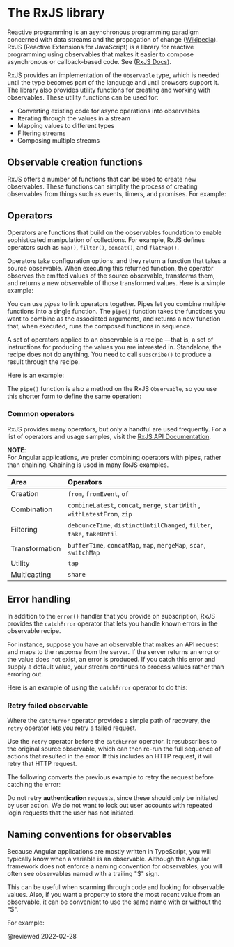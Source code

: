 # The RxJS library

Reactive programming is an asynchronous programming paradigm concerned with data streams and the propagation of change \([Wikipedia](https://en.wikipedia.org/wiki/Reactive_programming)\).
RxJS \(Reactive Extensions for JavaScript\) is a library for reactive programming using observables that makes it easier to compose asynchronous or callback-based code.
See \([RxJS Docs](https://rxjs.dev/guide/overview)\).

RxJS provides an implementation of the `Observable` type, which is needed until the type becomes part of the language and until browsers support it.
The library also provides utility functions for creating and working with observables.
These utility functions can be used for:

*   Converting existing code for async operations into observables
*   Iterating through the values in a stream
*   Mapping values to different types
*   Filtering streams
*   Composing multiple streams

## Observable creation functions

RxJS offers a number of functions that can be used to create new observables.
These functions can simplify the process of creating observables from things such as events, timers, and promises.
For example:

<code-example header="Create an observable from a promise" path="rx-library/src/simple-creation.1.ts" region="promise"></code-example>

<code-example header="Create an observable from a counter" path="rx-library/src/simple-creation.2.ts" region="interval"></code-example>

<code-example header="Create an observable from an event" path="rx-library/src/simple-creation.3.ts" region="event"></code-example>

<code-example header="Create an observable that creates an AJAX request" path="rx-library/src/simple-creation.ts" region="ajax"></code-example>

## Operators

Operators are functions that build on the observables foundation to enable sophisticated manipulation of collections.
For example, RxJS defines operators such as `map()`, `filter()`, `concat()`, and `flatMap()`.

Operators take configuration options, and they return a function that takes a source observable.
When executing this returned function, the operator observes the emitted values of the source observable, transforms them, and returns a new observable of those transformed values.
Here is a simple example:

<code-example header="Map operator" path="rx-library/src/operators.ts"></code-example>

You can use *pipes* to link operators together.
Pipes let you combine multiple functions into a single function.
The `pipe()` function takes the functions you want to combine as the associated arguments, and returns a new function that, when executed, runs the composed functions in sequence.

A set of operators applied to an observable is a recipe &mdash;that is, a set of instructions for producing the values you are interested in.
Standalone, the recipe does not do anything.
You need to call `subscribe()` to produce a result through the recipe.

Here is an example:

<code-example header="Standalone pipe function" path="rx-library/src/operators.1.ts"></code-example>

The `pipe()` function is also a method on the RxJS `Observable`, so you use this shorter form to define the same operation:

<code-example header="Observable.pipe function" path="rx-library/src/operators.2.ts"></code-example>

### Common operators

RxJS provides many operators, but only a handful are used frequently.
For a list of operators and usage samples, visit the [RxJS API Documentation](https://rxjs.dev/api).

<div class="alert is-helpful">

**NOTE**: <br />
For Angular applications, we prefer combining operators with pipes, rather than chaining.
Chaining is used in many RxJS examples.

</div>

| Area           | Operators                                                                 |
|:---            |:---                                                                       |
| Creation       |  `from`, `fromEvent`, `of`                                                |
| Combination    | `combineLatest`, `concat`, `merge`, `startWith` , `withLatestFrom`, `zip` |
| Filtering      | `debounceTime`, `distinctUntilChanged`, `filter`, `take`, `takeUntil`     |
| Transformation | `bufferTime`, `concatMap`, `map`, `mergeMap`, `scan`, `switchMap`         |
| Utility        | `tap`                                                                     |
| Multicasting   | `share`                                                                   |

## Error handling

In addition to the `error()` handler that you provide on subscription, RxJS provides the `catchError` operator that lets you handle known errors in the observable recipe.

For instance, suppose you have an observable that makes an API request and maps to the response from the server.
If the server returns an error or the value does not exist, an error is produced.
If you catch this error and supply a default value, your stream continues to process values rather than erroring out.

Here is an example of using the `catchError` operator to do this:

<code-example header="catchError operator" path="rx-library/src/error-handling.ts"></code-example>

### Retry failed observable

Where the `catchError` operator provides a simple path of recovery, the `retry` operator lets you retry a failed request.

Use the `retry` operator before the `catchError` operator.
It resubscribes to the original source observable, which can then re-run the full sequence of actions that resulted in the error.
If this includes an HTTP request, it will retry that HTTP request.

The following converts the previous example to retry the request before catching the error:

<code-example header="retry operator" path="rx-library/src/retry-on-error.ts"></code-example>

<div class="alert is-helpful">

Do not retry **authentication** requests, since these should only be initiated by user action.
We do not want to lock out user accounts with repeated login requests that the user has not initiated.

</div>

## Naming conventions for observables

Because Angular applications are mostly written in TypeScript, you will typically know when a variable is an observable.
Although the Angular framework does not enforce a naming convention for observables, you will often see observables named with a trailing "&dollar;" sign.

This can be useful when scanning through code and looking for observable values.
Also, if you want a property to store the most recent value from an observable, it can be convenient to use the same name with or without the "&dollar;".

For example:

<code-example header="Naming observables" path="rx-library/src/naming-convention.ts"></code-example>

<!-- links -->

<!-- external links -->

<!-- end links -->

@reviewed 2022-02-28
